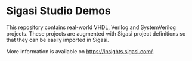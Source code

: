# Sigasi Studio Demos

This repository contains real-world VHDL, Verilog and SystemVerilog projects.
These projects are augmented with Sigasi project definitions so that they can be easily imported in Sigasi.

More information is available on <https://insights.sigasi.com/>.
